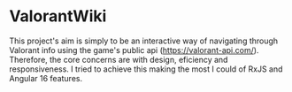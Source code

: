 # ValorantWiki

This project's aim is simply to be an interactive way of navigating through Valorant info using the game's public api (https://valorant-api.com/). Therefore, the core concerns are with design, eficiency and responsiveness. I tried to achieve this making the most I could of RxJS and Angular 16 features.